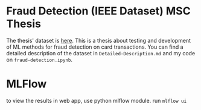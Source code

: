 Fraud Detection (IEEE Dataset) MSC Thesis
=======

The thesis' dataset is [here](https://www.kaggle.com/competitions/ieee-fraud-detection/data).
This is a thesis about testing and development of ML methods for fraud detection on card transactions. 
You can find a detailed description of the dataset in `Detailed-Description.md` and my code on `fraud-detection.ipynb`.

# MLFlow

to view the results in web app, use python mlflow module.
run `mlflow ui`